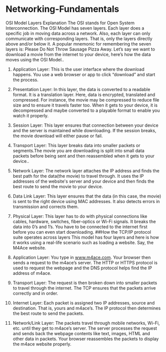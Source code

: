 # Networking-Fundamentals
OSI Model Layers Explanation
The OSI stands for Open System Interconnection. The OSI Model has seven layers. Each layer does a specific job in moving data across a network. Also, each layer can only communicate with corresponding layers. That is, only the layers directly above and/or below it.
A popular mnemonic for remembering the seven layers is: Please Do Not Throw Sausage Pizza Away.
Let’s say we want to download a movie from the internet to your device, here’s how the data moves using the OSI Model..
 
1. Application Layer: This is the user interface where the download happens. You use a web browser or app to click “download” and start the process.

2. Presentation Layer: In this layer, the data is converted to a readable format. It is a translation layer. Here, data is encrypted, translated and compressed. For instance, the movie may be compressed to reduce file size and to ensure it travels faster too. When it gets to your device, it is decompressed and maybe converted to a playable format to enable you watch it properly.

3. Session Layer: This layer ensures that connection between your device and the server is maintained while downloading. If the session breaks, the movie download will either pause or fail.

4. Transport Layer: This layer breaks data into smaller packets or segments.The movie you are downloading is split into small data packets before being sent and then reassembled when it gets to your device.. 

5. Network Layer: The network layer attaches the IP address and finds the best path for the data(the movie) to travel through. It uses the IP addresses of the website's server and your device and then finds the best route to send the movie to your device.

6. Data Link Layer: This layer ensures that the data (in this case, the movie) is sent to the right device using MAC addresses. It also detects errors in transmission and corrects them.
  
7. Physical Layer: This layer has to do with physical connections like cables, hardware, switches, fiber-optics or Wi-Fi signals. It breaks the data into 0’s and 1’s. You have to be connected to the internet first before you can even start downloading.
##How the TCP/IP protocol suite operates across layers
This model has four layers and here is how it works using a real-life scenario such as loading a website. Say, the M4Ace website.

1. Application Layer: You type in www.m4ace.com. Your browser then sends a request to the m4ace’s server. The HTTP or HTTPS protocol is used to request the webpage and the DNS protocol helps find the IP address of m4ace.

2. Transport Layer: The request is then broken down into smaller packets to travel through the internet. The TCP ensures that the packets arrive correctly and in order.

3. Internet Layer: Each packet is assigned two IP addresses, source and destination. That is, yours and m4ace’s. The IP protocol then determines the best route to send the packets.

4. Network/Link Layer: The packets travel through mobile networks, Wi-Fi, etc. until they get to m4ace’s server. The server processes the request and sends back the webpage contents like text, images, HTML and other data in packets. Your browser reassembles the packets to display the m4ace website properly.
